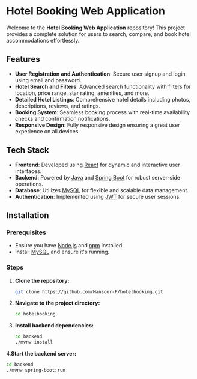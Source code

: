 # Hotel Booking Web Application

Welcome to the **Hotel Booking Web Application** repository! This project provides a complete solution for users to search, compare, and book hotel accommodations effortlessly.

## Features

- **User Registration and Authentication**: Secure user signup and login using email and password.
- **Hotel Search and Filters**: Advanced search functionality with filters for location, price range, star rating, amenities, and more.
- **Detailed Hotel Listings**: Comprehensive hotel details including photos, descriptions, reviews, and ratings.
- **Booking System**: Seamless booking process with real-time availability checks and confirmation notifications.
- **Responsive Design**: Fully responsive design ensuring a great user experience on all devices.

## Tech Stack

- **Frontend**: Developed using [React](https://reactjs.org/) for dynamic and interactive user interfaces.
- **Backend**: Powered by [Java](https://dev.java/learn/getting-started/) and [Spring Boot](https://spring.io/) for robust server-side operations.
- **Database**: Utilizes [MySQL](https://dev.mysql.com/doc/) for flexible and scalable data management.
- **Authentication**: Implemented using [JWT](https://jwt.io/) for secure user sessions.

## Installation

### Prerequisites

- Ensure you have [Node.js](https://nodejs.org/) and [npm](https://www.npmjs.com/) installed.
- Install [MySQL](https://dev.mysql.com/) and ensure it's running.

### Steps

1. **Clone the repository:**
   ```bash
   git clone https://github.com/Mansoor-P/hotelbooking.git
2. **Navigate to the project directory:**
   ```bash
   cd hotelbooking
3. **Install backend dependencies:**
   ```bash
   cd backend
   ./mvnw install
4.**Start the backend server:**
  ```bash
  cd backend
  ./mvnw spring-boot:run
